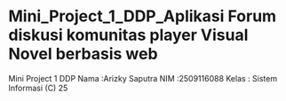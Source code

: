 # Mini_Project_1_DDP_Aplikasi Forum diskusi komunitas player Visual Novel berbasis web
Mini Project 1 DDP
Nama   :Arizky Saputra
NIM    :2509116088
Kelas  : Sistem Informasi (C) 25
